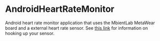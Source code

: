 # AndroidHeartRateMonitor
Android heart rate monitor application that uses the MbientLab MetaWear board and a external heart rate sensor.  See [this link](http://projects.mbientlab.com/heart-rate-data-with-the-pulse-sensor-and-metawear/) for information on hooking up your sensor.
